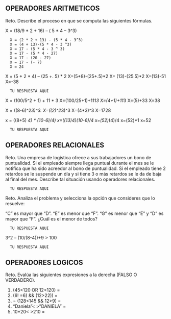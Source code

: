 ## OPERADORES ARITMETICOS
Reto. Describe el proceso en que se computa las siguientes fórmulas.

X = (18/9 * 2 + 16) – ( 5 * 4 – 3^3)

      X = (2 * 2 + 13) - (5 * 4 - 3^3)
      X = (4 + 13)-(5 * 4 - 3 ^3)
      X = 17 - (5 * 4 - 3 ^ 3)
      X = 17 - (5 * 4 - 27)
      X = 17 - (20 - 27)
      X = 17 - (- 7)
      X = 24

X = (5 + 2 * 4) – (25 +. 5) * 2
X=(5+8)-(25+.5)*2
X= (13)-(25.5)*2
X=(13)-51
X=-38

      TU RESPUESTA AQUI

X = (100/5^2 + 1) + 11 * 3
X=(100/25+1)+111*3
X=(4+1)+11*3
X=(5)+33
X=38



X = ((8-6)^2*3)^3.
X=((2)^2*3)^3
X=(4*3)^3
X=1728
     

x = ((8+5) *4) * (10-6)/4) 
x=((13)*4)*(10-6)/4
x=(52)*(4)/4
x=(52)*1
x=52


      TU RESPUESTA AQUI

## OPERADORES RELACIONALES
Reto. Una empresa de logística ofrece a sus trabajadores un bono de
puntualidad. Si el empleado siempre llega puntual durante el mes se le
notifica que ha sido acreedor al bono de puntualidad. Si el empleado tiene
2 retardos se le suspende un día y si tiene 3 o más retardos se le da de
baja al final del mes. Describe tal situación usando operadores
relacionales.

      TU RESPUESTA AQUI

Reto. Analiza el problema y selecciona la opción que consideres que lo
resuelve:

“C” es mayor que “D”. “E” es menor que “F”. “G” es menor que “E” y “D” es
mayor que “F”. ¿Cuál es el menor de todos?

      TU RESPUESTA AQUI

3^2 – (10/(8-4))+9 > 100 

      TU RESPUESTA AQUI

## OPERADORES LOGICOS
Reto. Evalúa las siguientes expresiones a la derecha (FALSO O VERDADERO).
1) (45<120 OR 12<120) =
2) (6! =6) && (12>22)) =
3) ¬ (128<145 && 12>9) =
4) “Daniela”< >”DANIELA” =
5) 10*20< >210 =
